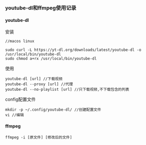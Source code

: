 ### youtube-dl和ffmpeg使用记录



#### youtube-dl

安装

```
//macos linux

sudo curl -L https://yt-dl.org/downloads/latest/youtube-dl -o /usr/local/bin/youtube-dl
sudo chmod a+rx /usr/local/bin/youtube-dl
```



使用

~~~
youtube-dl [url] //下载视频
youtube-dl --proxy [url] //代理
youtube-dl --no-playlist [url] //只下载视频,不下载包含的列表
~~~



config配置文件

~~~
mkdir -p ~/.config/youtube-dl/ //创建配置文件
vi //编辑
~~~



#### ffmpeg

``ffmpeg -i [原文件] [修改后的文件]``

